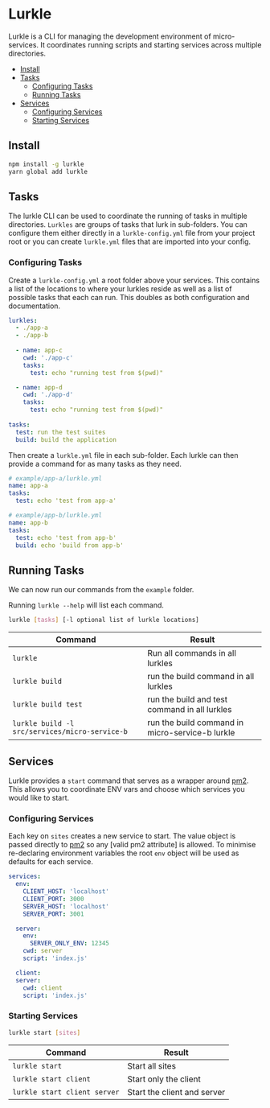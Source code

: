 # Lurkle
Lurkle is a CLI for managing the development environment of micro-services. It coordinates running scripts and starting services across multiple directories.

* [Install](#install)
* [Tasks](#tasks)
    * [Configuring Tasks](#configuring-tasks)
    * [Running Tasks](#running-tasks)
* [Services](#services)
    * [Configuring Services](#configuring-services)
    * [Starting Services](#starting-services)


## Install 
```sh
npm install -g lurkle
yarn global add lurkle
```


## Tasks

The lurkle CLI can be used to coordinate the running of tasks in multiple directories. `Lurkles` are groups of tasks that lurk in sub-folders. You can configure them either directly in a `lurkle-config.yml` file from your project root or you can create `lurkle.yml` files that are imported into your config.


### Configuring Tasks

Create a `lurkle-config.yml` a root folder above your services. This contains a list of the locations to where your lurkles reside as well as a list of possible tasks that each can run. This doubles as both configuration and documentation. 

```yaml
lurkles:
  - ./app-a
  - ./app-b
  
  - name: app-c
    cwd: './app-c'
    tasks:
      test: echo "running test from $(pwd)"

  - name: app-d
    cwd: './app-d'
    tasks:
      test: echo "running test from $(pwd)"
  
tasks:
  test: run the test suites
  build: build the application

```

Then create a `lurkle.yml` file in each sub-folder. Each lurkle can then provide a command for as many tasks as they need.

```yaml
# example/app-a/lurkle.yml
name: app-a
tasks:
  test: echo 'test from app-a'

# example/app-b/lurkle.yml
name: app-b
tasks:
  test: echo 'test from app-b'
  build: echo 'build from app-b'

```

## Running Tasks

We can now run our commands from the `example` folder.

Running `lurkle --help` will list each command.

```sh
lurkle [tasks] [-l optional list of lurkle locations]
```

| Command                                       | Result                                          |
|-----------------------------------------------|-------------------------------------------------|
|`lurkle`                                       | Run all commands in all lurkles                 |
|`lurkle build`                                 | run the build command in all lurkles            |
|`lurkle build test`                            | run the build and test command in all lurkles   |
|`lurkle build -l src/services/micro-service-b` | run the build command in micro-service-b lurkle |

## Services
Lurkle provides a `start` command that serves as a wrapper around [pm2]. This allows you to coordinate ENV vars and choose which services you would like to start.

### Configuring Services
Each key on `sites` creates a new service to start. The value object is passed directly to [pm2] so any [valid pm2 attribute] is allowed.
To minimise re-declaring environment variables the root `env` object will be used as defaults for each service.

```yaml
services:
  env:
    CLIENT_HOST: 'localhost'
    CLIENT_PORT: 3000
    SERVER_HOST: 'localhost'
    SERVER_PORT: 3001

  server:
    env:
      SERVER_ONLY_ENV: 12345
    cwd: server
    script: 'index.js'

  client:
  server:
    cwd: client
    script: 'index.js'
```


### Starting Services
```sh
lurkle start [sites]
```

| Command                     | Result                       |
|-----------------------------|------------------------------|
|`lurkle start`               | Start all sites              |
|`lurkle start client`        | Start only the client        |
|`lurkle start client server` | Start the client and server  |


[valid pm2 atrribute]: http://pm2.keymetrics.io/docs/usage/application-declaration/#attributes-available
[pm2]: http://pm2.keymetrics.io/

